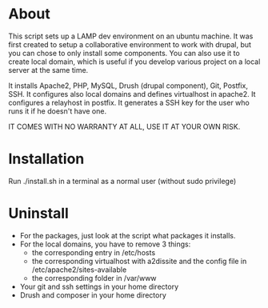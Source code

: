 About
====

This script sets up a LAMP dev environment on an ubuntu machine. It was first
created to setup a collaborative environment to work with drupal, but you can
chose to only install some components. You can also use it to create 
local domain, which is useful if you develop various project on a local 
server at the same time.

It installs Apache2, PHP, MySQL, Drush (drupal component), Git, Postfix, SSH.
It configures also local domains and defines virtualhost in apache2. 
It configures a relayhost in postfix.
It generates a SSH key for the user who runs it if he doesn't have one.

IT COMES WITH NO WARRANTY AT ALL, USE IT AT YOUR OWN RISK.

Installation
====

Run ./install.sh in a terminal as a normal user (without sudo privilege)

Uninstall
====

 - For the packages, just look at the script what packages it installs.
 - For the local domains, you have to remove 3 things:
    - the corresponding entry in /etc/hosts
    - the corresponding virtualhost with a2dissite and the config file
 in /etc/apache2/sites-available
    - the corresponding folder in /var/www
 - Your git and ssh settings in your home directory
 - Drush and composer in your home directory
